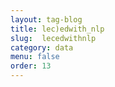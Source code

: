 ```yaml
---
layout: tag-blog
title: lec)edwith_nlp
slug:  lecedwithnlp
category: data
menu: false
order: 13
---
```

